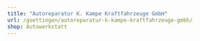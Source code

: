 ```yaml
---
title: "Autoreparatur K. Kampe Kraftfahrzeuge GmbH"
url: /goettingen/autoreparatur-k-kampe-kraftfahrzeuge-gmbh/
shop: Autowerkstatt
---
```

